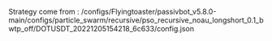 Strategy come from : /configs/Flyingtoaster/passivbot_v5.8.0-main/configs/particle_swarm/recursive/pso_recursive_noau_longshort_0.1_bwtp_off/DOTUSDT_20221205154218_6c633/config.json
